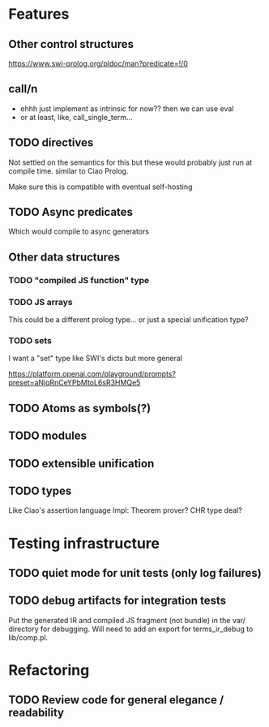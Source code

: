 # Features
## Other control structures
https://www.swi-prolog.org/pldoc/man?predicate=!/0
## call/n
* ehhh just implement as intrinsic for now?? then we can use eval
* or at least, like, call_single_term...

## TODO directives
Not settled on the semantics for this but these would probably just run
at compile time. similar to Ciao Prolog.

Make sure this is compatible with eventual self-hosting

## TODO Async predicates
Which would compile to async generators

## Other data structures
### TODO "compiled JS function" type
### TODO JS arrays
This could be a different prolog type... or just a special unification
type?
### TODO sets
I want a "set" type like SWI's dicts but more general

https://platform.openai.com/playground/prompts?preset=aNjqRnCeYPbMtoL6sR3HMQe5
## TODO Atoms as symbols(?)
## TODO modules
## TODO extensible unification
## TODO types
Like Ciao's assertion language
Impl: Theorem prover? CHR type deal?

# Testing infrastructure

## TODO quiet mode for unit tests (only log failures)

## TODO debug artifacts for integration tests
Put the generated IR and compiled JS fragment (not bundle) in the var/ directory
for debugging. Will need to add an export for terms_ir_debug to lib/comp.pl.


# Refactoring
## TODO Review code for general elegance / readability
